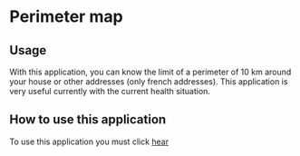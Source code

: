 # Perimeter map

## Usage
With this application, you can know the limit of a perimeter of 10 km around your house or other addresses (only french addresses). This application is very useful currently with the current health situation.

## How to use this application
To use this application you must click [hear](https://remialban.github.io/perimeter-map/)
